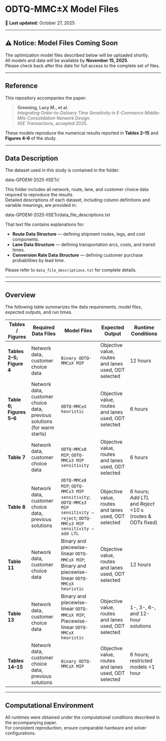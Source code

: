 # ODTQ-MMC±X Model Files

📅 **Last updated:** October 27, 2025  

---

## ⚠️ Notice: Model Files Coming Soon

The optimization model files described below will be uploaded shortly.  
All models and data will be available by **November 15, 2025**.  
Please check back after this date for full access to the complete set of files.

---

## Reference

This repository accompanies the paper:

> **Greening, Lacy M., et al.**  
> *Integrating Order-to-Delivery Time Sensitivity in E-Commerce Middle-Mile Consolidation Network Design.*  
> *IISE Transactions*, accepted 2025.

These models reproduce the numerical results reported in **Tables 2–15** and **Figures 4–6** of the study.

---

## Data Description

The dataset used in this study is contained in the folder:

data-GPDEM-2025-IISETr/

This folder includes all network, route, lane, and customer choice data required to reproduce the results.  
Detailed descriptions of each dataset, including column definitions and variable meanings, are provided in:

data-GPDEM-2025-IISETr/data_file_descriptions.txt


That text file contains explanations for:
- **Route Data Structure** — defining shipment routes, legs, and cost components.  
- **Lane Data Structure** — defining transportation arcs, costs, and transit times.  
- **Conversion Rate Data Structure** — defining customer purchase probabilities by lead time.

Please refer to `data_file_descriptions.txt` for complete details.

---

---

## Overview
 

The following table summarizes the data requirements, model files, expected outputs, and run times.

| Tables / Figures | Required Data Files | Model Files | Expected Output | Runtime Conditions |
|------------------|--------------------|--------------|-----------------|--------------------|
| **Tables 2–5; Figure 4** | Network data, customer choice data | `Binary ODTQ-MMC±X MIP` | Objective value, routes and lanes used, ODT selected | 12 hours |
| **Table 6; Figures 5–6** | Network data, customer choice data, previous solutions (for warm starts) | `ODTQ-MMC±X heuristic` | Objective value, routes and lanes used, ODT selected | 6 hours |
| **Table 7** | Network data, customer choice data | `ODTQ-MMC±0 MIP`; `ODTQ-MMC±3 MIP sensitivity` | Objective value, routes and lanes used, ODT selected | 6 hours |
| **Table 8** | Network data, customer choice data, previous solutions | `ODTQ-MMC±0 MIP`; `ODTQ-MMC±3 MIP sensitivity`; `ODTQ-MMC±3 MIP sensitivity – reject`; `ODTQ-MMC±3 MIP sensitivity – add LTL` | Objective value, routes and lanes used, ODT selected | 6 hours; *Add LTL* and *Reject* <10 s (routes & ODTs fixed) |
| **Table 11** | Network data, customer choice data | Binary and piecewise-linear `ODTQ-MMC±X MIP`; Binary and piecewise-linear `ODTQ-MMC±X heuristic` | Objective value, routes and lanes used, ODT selected | 12 hours |
| **Table 13** | Network data, customer choice data | Binary and piecewise-linear `ODTQ-MMC±X MIP`; Piecewise-linear `ODTQ-MMC±X heuristic` | Objective value, routes and lanes used, ODT selected | 1-, 3-, 6-, and 12-hour solutions |
| **Tables 14–15** | Network data, customer choice data, previous solutions | `Binary ODTQ-MMC±X MIP` | Objective value, routes and lanes used, ODT selected | 6 hours; restricted models <1 hour |


---

## Computational Environment

All runtimes were obtained under the computational conditions described in the accompanying paper.  
For consistent reproduction, ensure comparable hardware and solver configurations.



